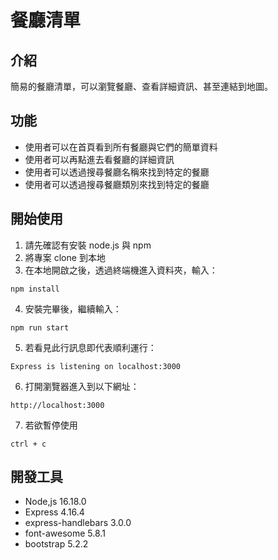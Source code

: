 # 餐廳清單

## 介紹
簡易的餐廳清單，可以瀏覽餐廳、查看詳細資訊、甚至連結到地圖。

## 功能
- 使用者可以在首頁看到所有餐廳與它們的簡單資料
- 使用者可以再點進去看餐廳的詳細資訊
- 使用者可以透過搜尋餐廳名稱來找到特定的餐廳
- 使用者可以透過搜尋餐廳類別來找到特定的餐廳 

## 開始使用
1. 請先確認有安裝 node.js 與 npm
2. 將專案 clone 到本地
3. 在本地開啟之後，透過終端機進入資料夾，輸入：
```
npm install
```
4. 安裝完畢後，繼續輸入：
```
npm run start
```
5. 若看見此行訊息即代表順利運行：
```
Express is listening on localhost:3000
```
6. 打開瀏覽器進入到以下網址：
```
http://localhost:3000
```
7. 若欲暫停使用
```
ctrl + c
```
## 開發工具
- Node,js 16.18.0
- Express 4.16.4
- express-handlebars 3.0.0
- font-awesome 5.8.1
- bootstrap 5.2.2
